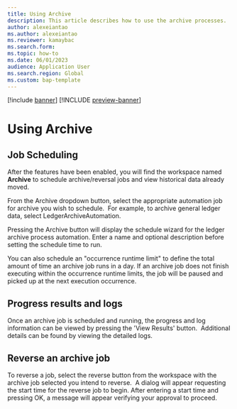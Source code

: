 ```yaml
---
title: Using Archive
description: This article describes how to use the archive processes.
author: alexeiantao
ms.author: alexeiantao
ms.reviewer: kamaybac
ms.search.form: 
ms.topic: how-to
ms.date: 06/01/2023
audience: Application User
ms.search.region: Global
ms.custom: bap-template
---
```


[!include [banner](../includes/banner.md)]
[!INCLUDE [preview-banner](../includes/preview-banner.md)]

# Using Archive

## Job Scheduling

After the features have been enabled, you will find the workspace named
**Archive** to schedule archive/reversal jobs and view historical data
already moved. 

From the Archive dropdown button, select the appropriate automation job
for archive you wish to schedule.  For example, to archive general
ledger data, select LedgerArchiveAutomation.

Pressing the Archive button will display the schedule wizard for the
ledger archive process automation. Enter a name and optional description
before setting the schedule time to run.

You can also schedule an "occurrence runtime limit" to define the total
amount of time an archive job runs in a day. If an archive job does not
finish executing within the occurrence runtime limits, the job will be
paused and picked up at the next execution occurrence.

## Progress results and logs 

Once an archive job is scheduled and running, the progress and log
information can be viewed by pressing the 'View Results' button. 
Additional details can be found by viewing the detailed logs.  


## Reverse an archive job 

To reverse a job, select the reverse button from the workspace with the
archive job selected you intend to reverse.  A dialog will appear
requesting the start time for the reverse job to begin. After entering a
start time and pressing OK, a message will appear verifying your
approval to proceed.
